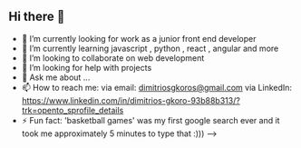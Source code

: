 ## Hi there 👋

- 🔭 I’m currently looking for work as a junior front end developer
- 🌱 I’m currently learning javascript , python , react , angular and more
- 👯 I’m looking to collaborate on web development
- 🤔 I’m looking for help with projects
- 💬 Ask me about ...
- 📫 How to reach me: via email: dimitriosgkoros@gmail.com    via LinkedIn: https://www.linkedin.com/in/dimitrios-gkoro-93b88b313/?trk=opento_sprofile_details
- ⚡ Fun fact: 'basketball games' was my first google search ever and it took me approximately 5 minutes to type that :)))
-->
